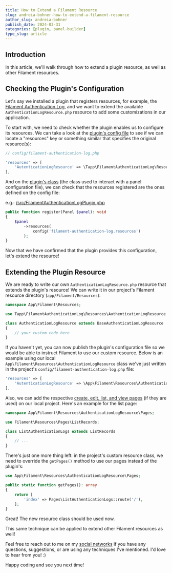 ```yaml
---
title: How to Extend a Filament Resource
slug: andreia-bohner-how-to-extend-a-filament-resource
author_slug: andreia-bohner
publish_date: 2024-03-31
categories: [plugin, panel-builder]
type_slug: article
---
```


## Introduction

In this article, we'll walk through how to extend a plugin resource, as well as other Filament resources.

## Checking the Plugin's Configuration

Let's say we installed a plugin that registers resources, for example, the [Filament Authentication Log](https://github.com/TappNetwork/filament-authentication-log/tree/main/src/Resources), and we want to extend the available `AuthenticationLogResource.php` resource to add some customizations in our application.

To start with, we need to check whether the plugin enables us to configure its resources. We can take a look at the [plugin's config file](https://github.com/TappNetwork/filament-authentication-log/blob/main/config/filament-authentication-log.php) to see if we can locate a "resources" key or something similar that specifies the original resource(s):

```php
// config/filament-authentication-log.php

'resources' => [
    'AutenticationLogResource' => \Tapp\FilamentAuthenticationLog\Resources\AuthenticationLogResource::class,
],
```

And on the [plugin's class](https://github.com/TappNetwork/filament-authentication-log/blob/main/src/FilamentAuthenticationLogPlugin.php) (the class used to interact with a panel configuration file), we can check that the resources registered are the ones defined on the config file:

e.g.: [/src/FilamentAuthenticationLogPlugin.php](https://github.com/TappNetwork/filament-authentication-log/blob/main/src/FilamentAuthenticationLogPlugin.php)

```php
public function register(Panel $panel): void
{
    $panel
        ->resources(
            config('filament-authentication-log.resources')
        );
}
```

Now that we have confirmed that the plugin provides this configuration, let's extend the resource!

## Extending the Plugin Resource

We are ready to write our own `AuthenticationLogResource.php` resource that extends the plugin's resource! We can write it in our project's Filament resource directory (`app/Filament/Resources`):

```php
namespace App\Filament\Resources;

use Tapp\FilamentAuthenticationLog\Resources\AuthenticationLogResource as BaseAuthenticationLogResource;

class AuthenticationLogResource extends BaseAuthenticationLogResource
{
    // your custom code here
}
```

If you haven't yet, you can now publish the plugin's configuration file so we would be able to instruct Filament to use our custom resource. Below is an example using our local `App\Filament\Resources\AuthenticationLogResource` class we've just written in the project's `config/filament-authentication-log.php` file:

```php
'resources' => [
    'AutenticationLogResource' => \App\Filament\Resources\AuthenticationLogResource::class,
],
```

Also, we can add the respective [create, edit, list, and view pages](https://filamentphp.com/docs/3.x/panels/pages) (if they are used) on our local project. Here's an example for the list page:

```php
namespace App\Filament\Resources\AuthenticationLogResource\Pages;

use Filament\Resources\Pages\ListRecords;

class ListAuthenticationLogs extends ListRecords
{
    // ...
}
```

There's just one more thing left: in the project's custom resource class, we need to override the `getPages()` method to use our pages instead of the plugin's:

```php
use App\Filament\Resources\AuthenticationLogResource\Pages;

public static function getPages(): array
{
    return [
        'index' => Pages\ListAuthenticationLogs::route('/'),
    ];
}
```

Great! The new resource class should be used now.

This same technique can be applied to extend other Filament resources as well!

Feel free to reach out to me on my [social networks](https://github.com/andreia/andreia) if you have any questions, suggestions, or are using any techniques I've mentioned. I'd love to hear from you! :)

Happy coding and see you next time!
